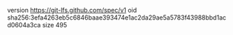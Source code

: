 version https://git-lfs.github.com/spec/v1
oid sha256:3efa4263eb5c6846baae393474e1ac2da29ae5a5783f43988bbd1acd0604a3ca
size 495

